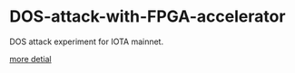 # DOS-attack-with-FPGA-accelerator
DOS attack experiment for IOTA mainnet.

[more detial](https://hackmd.io/s/SkffgwLw7)
